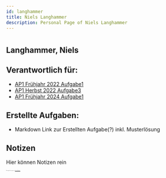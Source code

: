 ```yaml
---
id: langhammer
title: Niels Langhammer
description: Personal Page of Niels Langhammer
---
```

# 
## Langhammer, Niels

## Verantwortlich für:

- [AP1 Frühjahr 2022 Aufgabe1](../../AP1/2022/ap1f_2022/ap1f_2022_a1.md)
- [AP1 Herbst 2022 Aufgabe3](../../AP1/2022/ap1h_2022/ap1h_2022_a3.md)
- [AP1 Frühjahr 2024 Aufgabe1](../../AP1/2024/ap1f_2024/ap1f_2024_a1.md)

## Erstellte Aufgaben:

- Markdown Link zur Erstellten Aufgabe(?) inkl. Musterlösung

## Notizen
Hier können Notizen rein


<span style="font-size: 0.1em;">By viewing this file you agree to our [Terms and Conditions](https://www.youtube.com/watch?v=XfELJU1mRMg)</span>
